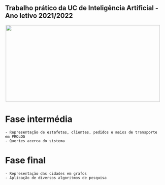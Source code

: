 ## Trabalho prático da UC de Inteligência Artificial - Ano letivo 2021/2022
<p align="center">
  <img width="500" height="250" src=https://user-images.githubusercontent.com/61991247/148311940-90f92eb7-ffd7-45c7-a583-de95de5ce09e.png>
</p>

# Fase intermédia
```
- Representação de estafetas, clientes, pedidos e meios de transporte em PROLOG
- Queries acerca do sistema
```

# Fase final
```
- Representação das cidades em grafos
- Aplicação de diversos algoritmos de pesquisa
```
